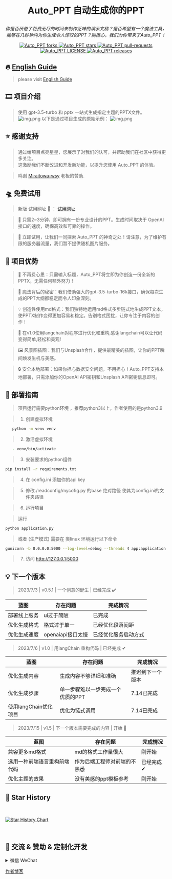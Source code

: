 # <p align="center">Auto_PPT 自动生成你的PPT</p>

<p align="center"><i>你是否厌倦了花费无尽的时间来制作乏味的演示文稿？是否希望有一个魔法工具，能够在几秒钟内为你生成令人惊叹的PPT？别担心，我们为你带来了Auto_PPT！</i></p>

<p align="center">
<a href="https://github.com/limaoyi1/Auto_PPT/fork" target="blank">
<img src="https://img.shields.io/github/forks/limaoyi1/Auto_PPT?style=for-the-badge" alt="Auto_PPT forks"/>
</a>

<a href="https://github.com/limaoyi1/Auto_PPT/stargazers" target="blank">
<img src="https://img.shields.io/github/stars/limaoyi1/Auto_PPT?style=for-the-badge" alt="Auto_PPT stars"/>
</a>
<a href="https://github.com/limaoyi1/Auto_PPT/pulls" target="blank">
<img src="https://img.shields.io/github/issues-pr/limaoyi1/Auto_PPT?style=for-the-badge" alt="Auto_PPT pull-requests"/>
</a>
<a href='https://github.com/limaoyi1/Auto_PPT/blob/main/LICENSE'>
<img src='https://img.shields.io/github/license/limaoyi1/Auto_PPT?&label=Latest&style=for-the-badge' alt="Auto_PPT LICENSE">
</a>
<a href='https://github.com/limaoyi1/Auto_PPT/releases'>
<img src='https://img.shields.io/github/release/limaoyi1/Auto_PPT?&label=Latest&style=for-the-badge' alt="Auto_PPT releases">
</a>
</p>


[//]: # (https://github.com/ikatyang/emoji-cheat-sheet 表情仓库)

## 🔥 [English Guide](./Readme.en.md)

> please visit [English Guide](./Readme.en.md)

## 🎞️ 项目介绍 

> 使用 gpt-3.5-turbo 和 pptx 一站式生成指定主题的PPTX文件。 \
> ![img.png](pptx_static/static/img2.png)
> 以下是通过项目生成的原始示例：
> ![img.png](pptx_static/static/img.png)

## ⭐ 感谢支持

> 通过给项目点亮星星，您展示了对我们的认可，并帮助我们在社区中获得更多关注。\
> 这激励我们不断改进和开发新功能，以提升您使用 Auto_PPT 的体验。

> 鸣谢 [Miraitowa-wsy](https://github.com/Miraitowa-wsy) 老板的赞助.

## 🛸 免费试用

>  新版 试用网址 🔗 ： [试用网址](http://www.limaoyi.top:4399/#)

> 🧭 只需2~3分钟，即可拥有一份专业设计的PPT。生成时间取决于 OpenAI 接口的速度，确保高效和可靠的操作。

> 🔗 立即试用，让我们一同探索 Auto_PPT 的神奇之处！请注意，为了维护有限的服务器流量，我们暂不提供随机图片服务。

## 🧲 项目优势

> 🌟 不再费心思：只需输入标题，Auto_PPT将立即为你创造一份全新的PPTX，无需任何额外努力！

> 🎩 魔法背后的秘密：我们借助强大的gpt-3.5-turbo-16k接口，确保每次生成的PPT大纲都稳定而令人印象深刻。

> 💡 创造性使用md格式：我们独特地运用md格式多步链式地生成PPT文本，使PPTX制作变得更加容易和稳定。告别格式困扰，让你专注于内容的创作！

> 🔗 在v1.0使用langchain对程序进行优化和重构,感谢langchain可以让代码变得简单,轻松和美观!

> 🖼️ 风景图插图：我们与Unsplash合作，提供最精美的插图，让你的PPT瞬间焕发生机与美感。

> 🔒 安全本地部署：如果你担心数据安全问题，不用担心！Auto_PPT支持本地部署，只需添加你的OpenAI API密钥和Unsplash API密钥信息即可。

## 🎨 部署指南

> 项目运行需要python环境 ，推荐python3以上，作者使用的是python3.9

> 1. 创建虚拟环境

```bash
   python -m venv venv
```

> 2. 激活虚拟环境

```bash
   . venv/bin/activate
```

> 3. 安装要求的python组件

```bash
pip install -r requirements.txt
```

> 4. 在 config.ini 添加你的api key 

> 5. 修改./readconfig/mycofig.py 的base 绝对路径 使其为config.ini的文件夹路径

> 6. 运行项目

> 运行
```bash
python application.py
```

> 或者 (生产模式) 需要在 类linux 环境运行以下命令

```bash
gunicorn -b 0.0.0.0:5000 --log-level=debug --threads 4 app:application > gunicorn.log 2>&1 &
```

> 7. 访问 http://127.0.0.1:5000

## 💡 下一个版本

> 2023/7/3 | v0.5.1 | 一个创意的诞生 | 已经完成 ✔️
>

| 蓝图     | 存在问题          | 完成情况       |
|--------|---------------|------------|
| 部署线上服务 | ui过于简陋        | 已完成        |
| 优化生成格式 | 格式过于单一        | 已经优化段落间距   |
| 优化生成速度 | openaiapi接口太慢 | 已经优化服务启动方式 |

> 2023/7/6 | v1.0 | 用langChain 重构代码 | 已经完成 ✔
>

| 蓝图              | 存在问题               | 完成情况     |
|-----------------|--------------------|----------|
| 优化生成内容          | 生成内容不够详细和准确        | 推迟到下一个版本 |
| 优化生成步骤          | 单一步骤难以一步完成一个优质的PPT | 7.14已完成  |
| 使用langChain优化项目 | 优化为链式调用            | 7.14已完成  |


> 2023/7/15 | v1.5 | 下一个版本需要完成的内容 | 开始 🧭
> 
| 蓝图             | 存在问题           | 完成情况   |
|----------------|----------------|--------|
| 兼容更多md格式       | md的格式工作量很大     | 刚开始    |
| 选用一种前端语言重构前端代码 | 作为后端工程师对前端的不熟悉 | 已经完成 ✔ |
| 优化主题的效果        | 没有美感的ppt模板参考   | 刚开始    |

## 🌟 Star History

<br>

[![Star History Chart](https://api.star-history.com/svg?repos=limaoyi1/Auto_PPT&type=Timeline)](https://star-history.com/#limaoyi1/Auto_PPT&Timeline)

</br>

## 🔗 交流 & 赞助 & 定制化开发 

<details>
  <summary>微信 WeChat</summary>

  ![微信 WeChat](pptx_static/static/img3.png)
</details>

[作者博客](http://www.limaoyi.top/)